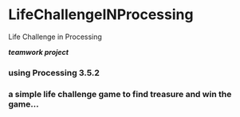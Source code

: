 # LifeChallengeINProcessing
Life Challenge in Processing

***teamwork project***
### using Processing 3.5.2
### a simple life challenge game to find treasure and win the game...
